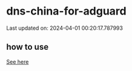 # dns-china-for-adguard

Last updated on: 2024-04-01 00:20:17.787993

## how to use

[See here](https://github.com/AdguardTeam/AdGuardHome/wiki/Configuration#upstreams-from-file)